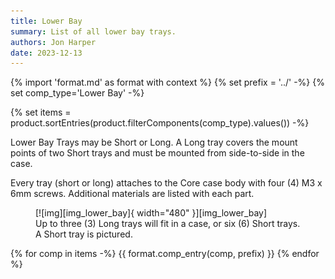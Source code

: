 ```yaml
---
title: Lower Bay
summary: List of all lower bay trays.
authors: Jon Harper
date: 2023-12-13
---
```


{% import 'format.md' as format with context %}
{% set prefix = '../' -%}
{% set comp_type='Lower Bay' -%}

{% set items = product.sortEntries(product.filterComponents(comp_type).values()) -%}

Lower Bay Trays may be Short or Long. A Long tray covers the mount points of two Short trays and must be mounted from side-to-side in the case.

Every tray (short or long) attaches to the Core case body with four (4) M3 x 6mm screws. Additional materials are listed with each part.

<figure markdown>
  [![img][img_lower_bay]{ width="480" }][img_lower_bay]
  <figcaption>Up to three (3) Long trays will fit in a case, or six (6) Short trays.
    <br/>A Short tray is pictured.</figcaption>
</figure>

[img_lower_bay]: ../img/components/lower_bay.webp

{% for comp in items -%}
{{ format.comp_entry(comp, prefix) }}
{% endfor %}
